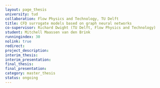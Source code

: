 ```yaml
---
layout: page_thesis
university: tud
collaboration: Flow Physics and Technology, TU Delft
title: CFD surrogate models based on graph neural networks
co-supervisor: Richard Dwight (TU Delft, Flow Physics and Technology)
student: Mitchell Maassen van den Brink
runningindex: 30
nolink: true
redirect:
project_description:
interim_thesis:
interim_presentation:
final_thesis:
final_presentation:
category: master_thesis
status: ongoing
---
```

